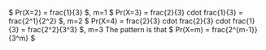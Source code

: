 $ Pr(X=2) = frac{1}{3} $, m=1 
$ Pr(X=3) = frac{2}{3} cdot frac{1}{3} = frac{2^1}{2^2} $, m=2 
$ Pr(X=4) = frac{2}{3} cdot frac{2}{3} cdot frac{1}{3} = frac{2^2}{3^3} $, m=3
The pattern is that $ Pr(X=m) = frac{2^{m-1}}{3^m} $
